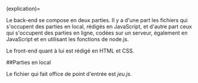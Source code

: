 (explication)=

Le back-end se compose en deux parties. Il y a d'une part les fichiers qui s'occupent des parties en local, rédigés en JavaScript, et d'autre part ceux qui s'occupent des parties en ligne, codées sur un serveur, également en JavaScript et en utilisant les fonctions de node.js.

Le front-end quant à lui est rédigé en HTML et CSS.

##Parties en local

Le fichier qui fait office de point d'entrée est *jeu.js*.

